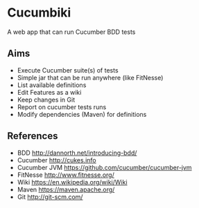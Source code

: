 Cucumbiki
=========

A web app that can run Cucumber BDD tests


Aims
----
* Execute Cucumber suite(s) of tests
* Simple jar that can be run anywhere (like FitNesse)
* List available definitions
* Edit Features as a wiki
* Keep changes in Git
* Report on cucumber tests runs
* Modify dependencies (Maven) for definitions


References
----
* BDD http://dannorth.net/introducing-bdd/
* Cucumber http://cukes.info
* Cucumber JVM https://github.com/cucumber/cucumber-jvm
* FitNesse http://www.fitnesse.org/
* Wiki https://en.wikipedia.org/wiki/Wiki
* Maven https://maven.apache.org/
* Git http://git-scm.com/


